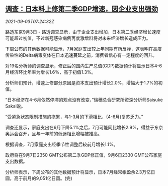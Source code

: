 <!--1630654262000-->
[调查：日本料上修第二季GDP增速，因企业支出强劲](https://cn.reuters.com/article/poll-japan-q2-gdp-revision-0903-idCNKBS2FZ0K5)
------

<div><i>2021-09-03T07:24:32Z</i></div><p>路透东京9月3日 - 路透调查显示，由于企业支出增加，日本第二季经济增长速度可能超过初值，不过新冠感染病例再度激增料将对未来经济增长造成压力。</p><p>下周公布的其他数据可能显示，7月家庭支出较上年同期有所反弹，这表明在高度传染性的Delta病毒变体在日本迅速蔓延之前，消费者信心有一定程度的回升。</p><p>对19名分析师的调查显示，修正后的国内生产总值(GDP)数据预计将显示日本4-6月经济环比年率为增长1.6%，高于初值1.3%。</p><p>分析师们预计，增速上修部分原因是资本支出预计增长2.0%，增幅大于1.7%的初值。</p><p>“日本经济在4-6月依然停滞的观点没有改变，”瑞穗总合研究所资深分析师Saisuke Sakai说。</p><p>“受紧急状态限制措施的拖累，与1-3月的下滑相比，(4-6月)复苏乏力。”</p><p>调查还显示，家庭支出在6月下降5.1%之后，7月可能同比增长2.9%，得益于东京奥运会召开，且与一年前的低迷相比增幅被推高。</p><p>根据调查，7月家庭支出经季节性调整后较前月增长1.1%。</p><p>政府将在9月7日2350 GMT公布第二季GDP修正值，9月6日2330 GMT公布家庭支出数据。</p><p>分析师表示，下周公布的其他数据预计将显示，日本7月经常帐盈余2.3万亿日圆，高于前月的9,051亿日圆。(完)</p>
